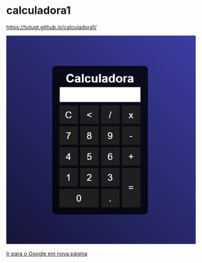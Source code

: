 # calculadora1

https://tutugt.github.io/calculadora1/

<a href="https://tutugt.github.io/calculadora1/"><img src="calc.png" class="media-object  img-responsive img-thumbnail" target="_blank"></a>

<a href="https://www.google.com" target="_blank">Ir para o Google em nova página</a>
